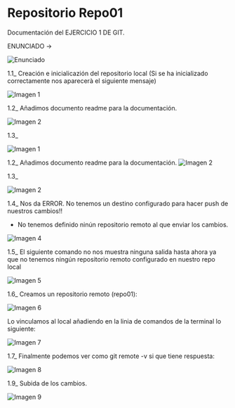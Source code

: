 # Repositorio Repo01
Documentación del EJERCICIO 1 DE GIT.

ENUNCIADO ->

![Enunciado](imagenes/enunciado.png)

1.1_ Creación e inicialicazión del repositorio local (Si se ha inicializado correctamente nos aparecerà el siguiente mensaje)

![Imagen 1](imagenes/image.png)

1.2_ Añadimos documento readme para la documentación.

![Imagen 2](imagenes/image2.png)

1.3_ 


![Imagen 1](imagenes/image.png)

1.2_ Añadimos documento readme para la documentación.
![Imagen 2](imagenes/image2.png)

1.3_ 

![Imagen 2](imagenes/image3.png)

1.4_
Nos da ERROR. No tenemos un destino configurado para hacer push de nuestros cambios!! 
* No tenemos definido ninún repositorio remoto al que enviar los cambios.

![Imagen 4](imagenes/image4.png)

1.5_
El siguiente comando no nos muestra ninguna salida hasta ahora ya que no tenemos ningún repositorio remoto configurado en nuestro repo local

![Imagen 5](imagenes/image5.png)

1.6_
Creamos un repositorio remoto (repo01):

![Imagen 6](imagenes/image6.png)

Lo vinculamos al local añadiendo en la linia de comandos de la terminal lo siguiente: 

![Imagen 7](imagenes/image7.png)

1.7_ Finalmente podemos ver como git remote -v si que tiene respuesta:

![Imagen 8](imagenes/image8.png)

1.9_ Subida de los cambios.

![Imagen 9](imagenes/image9.png)

